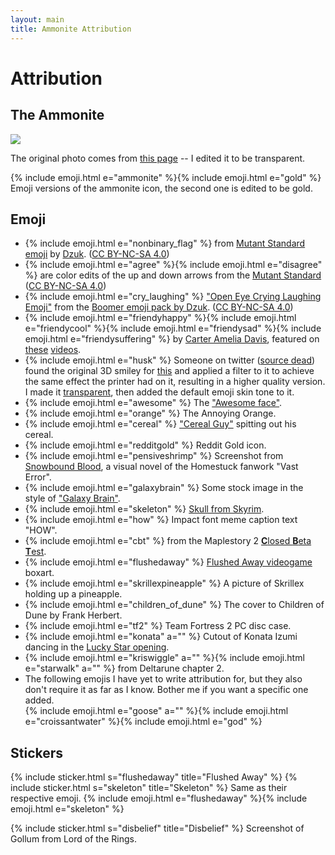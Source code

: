 ```yaml
---
layout: main
title: Ammonite Attribution
---
```


# Attribution

## The Ammonite

<img style="max-width: 200px" src="{{ site.baseurl }}/assets/ammonite.png">

The original photo comes from [this page](https://www.fossilera.com/fossils/13-wide-jurassic-ammonite-fossil-madagascar) -- I edited it to be transparent.

{% include emoji.html e="ammonite" %}{% include emoji.html e="gold" %} Emoji versions of the ammonite icon, the second one is edited to be gold.

## Emoji

* {% include emoji.html e="nonbinary_flag" %} from [Mutant Standard emoji][mutant] by [Dzuk](https://dzuk.zone/). ([CC BY-NC-SA 4.0])
* {% include emoji.html e="agree" %}{% include emoji.html e="disagree" %} are color edits of the up and down arrows from the [Mutant Standard][mutant] ([CC BY-NC-SA 4.0])
* {% include emoji.html e="cry_laughing" %} ["Open Eye Crying Laughing Emoji"](https://knowyourmeme.com/memes/open-eye-crying-laughing-emoji) from the [Boomer emoji pack by Dzuk](https://dzuk.zone/emoji). ([CC BY-NC-SA 4.0])
* {% include emoji.html e="friendyhappy" %}{% include emoji.html e="friendycool" %}{% include emoji.html e="friendysad" %}{% include emoji.html e="friendysuffering" %} by [Carter Amelia Davis](https://twitter.com/sweetstench/status/1375883914246381571), featured on [these](https://www.youtube.com/watch?v=1-ir1Hus3ic) [videos](https://www.youtube.com/watch?v=KfcRNFmsmuY).
* {% include emoji.html e="husk" %} Someone on twitter ([source dead](https://twitter.com/lauramariehart/status/1271484942887813124)) found the original 3D smiley for [this](https://knowyourmeme.com/photos/1027831-reaction-images) and applied a filter to it to achieve the same effect the printer had on it, resulting in a higher quality version. I made it [transparent](https://cdn.discordapp.com/attachments/880468064481722490/999437968609640448/husk_transparent.png), then added the default emoji skin tone to it.
* {% include emoji.html e="awesome" %} The ["Awesome face"](https://knowyourmeme.com/memes/awesome-face-epic-smiley).
* {% include emoji.html e="orange" %} The Annoying Orange.
* {% include emoji.html e="cereal" %} ["Cereal Guy"](https://knowyourmeme.com/memes/cereal-guy) spitting out his cereal.
* {% include emoji.html e="redditgold" %} Reddit Gold icon.
* {% include emoji.html e="pensiveshrimp" %} Screenshot from [Snowbound Blood](https://deconreconstruction.itch.io/snowbound-blood), a visual novel of the Homestuck fanwork "Vast Error".
* {% include emoji.html e="galaxybrain" %} Some stock image in the style of ["Galaxy Brain"](https://knowyourmeme.com/memes/galaxy-brain).
* {% include emoji.html e="skeleton" %} [Skull from Skyrim](https://elderscrolls.fandom.com/wiki/Skull_(Skyrim)?file=Ancient_traveler%2527s_skull.png).
* {% include emoji.html e="how" %} Impact font meme caption text "HOW".
* {% include emoji.html e="cbt" %} from the Maplestory 2 [**C**losed **B**eta **T**est](https://orangemushroom.net/2015/01/20/maplestory-2-cbt-begins-tonight/).
* {% include emoji.html e="flushedaway" %} [Flushed Away videogame](https://en.wikipedia.org/wiki/Flushed_Away_(video_game)) boxart.
* {% include emoji.html e="skrillexpineapple" %} A picture of Skrillex holding up a pineapple.
* {% include emoji.html e="children_of_dune" %} The cover to Children of Dune by Frank Herbert.
* {% include emoji.html e="tf2" %} Team Fortress 2 PC disc case.
* {% include emoji.html e="konata" a="" %} Cutout of Konata Izumi dancing in the [Lucky Star opening](https://www.youtube.com/watch?v=6iseNlvH2_s).
* {% include emoji.html e="kriswiggle" a="" %}{% include emoji.html e="starwalk" a="" %} from Deltarune chapter 2.
* The following emojis I have yet to write attribution for, but they also don't require it as far as I know. Bother me if you want a specific one added.  
  {% include emoji.html e="goose" a="" %}{% include emoji.html e="croissantwater" %}{% include emoji.html e="god" %}

## Stickers

{% include sticker.html s="flushedaway" title="Flushed Away" %}
{% include sticker.html s="skeleton" title="Skeleton" %}
Same as their respective emoji. {% include emoji.html e="flushedaway" %}{% include emoji.html e="skeleton" %}

{% include sticker.html s="disbelief" title="Disbelief" %} Screenshot of Gollum from Lord of the Rings.



[mutant]:          https://mutant.tech
[CC BY-NC-SA 4.0]: https://creativecommons.org/licenses/by-nc-sa/4.0/
